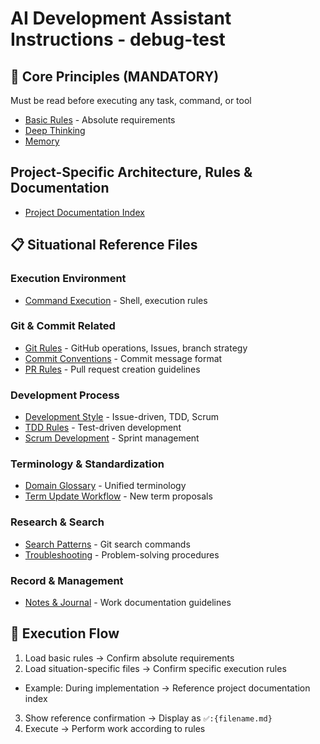 # AI Development Assistant Instructions - debug-test

## 🚨 Core Principles (MANDATORY)

Must be read before executing any task, command, or tool

- [Basic Rules](./instructions/base.md) - Absolute requirements
- [Deep Thinking](./instructions/deep-think.md)
- [Memory](./instructions/memory.md)

## Project-Specific Architecture, Rules & Documentation

- [Project Documentation Index](./docs/README.md)

## 📋 Situational Reference Files

### Execution Environment

- [Command Execution](./instructions/command.md) - Shell, execution rules

### Git & Commit Related

- [Git Rules](./instructions/git.md) - GitHub operations, Issues, branch strategy
- [Commit Conventions](./instructions/commit-rules.md) - Commit message format
- [PR Rules](./instructions/pr-rules.md) - Pull request creation guidelines

### Development Process

- [Development Style](./instructions/develop.md) - Issue-driven, TDD, Scrum
- [TDD Rules](./instructions/KentBeck-tdd-rules.md) - Test-driven development
- [Scrum Development](./instructions/scrum.md) - Sprint management

### Terminology & Standardization

- [Domain Glossary](./instructions/domain-terms.md) - Unified terminology
- [Term Update Workflow](./instructions/domain-term-workflow.md) - New term proposals

### Research & Search

- [Search Patterns](./instructions/search-patterns.md) - Git search commands
- [Troubleshooting](./instructions/troubleshooting.md) - Problem-solving procedures

### Record & Management

- [Notes & Journal](./instructions/note.md) - Work documentation guidelines

## 🔄 Execution Flow

1. Load basic rules → Confirm absolute requirements
2. Load situation-specific files → Confirm specific execution rules

- Example: During implementation → Reference project documentation index

3. Show reference confirmation → Display as `✅️:{filename.md}`
4. Execute → Perform work according to rules